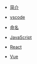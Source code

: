 <!--
 * @Author: yunfan
 * @Date: 2019-03-17 22:47:56
 * @LastEditTime: 2019-11-22 11:52:20
 * @LastEditors: Please set LastEditors
 * @Description: In User Settings Edit
 * @FilePath: /Tsign/fed-standard/docs/_sidebar.md
 -->
* [简介](README.md)

* [vscode](vscode.md)

* [命名](name.md)

* [JavaScript](javascript.md)

* [React](react.md)

* [Vue](vue.md)